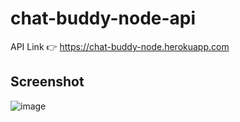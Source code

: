# chat-buddy-node-api
API Link 👉 https://chat-buddy-node.herokuapp.com

## Screenshot
![image](https://user-images.githubusercontent.com/40962778/93074797-81245c00-f6a2-11ea-919c-6074b66dbb9a.png)
